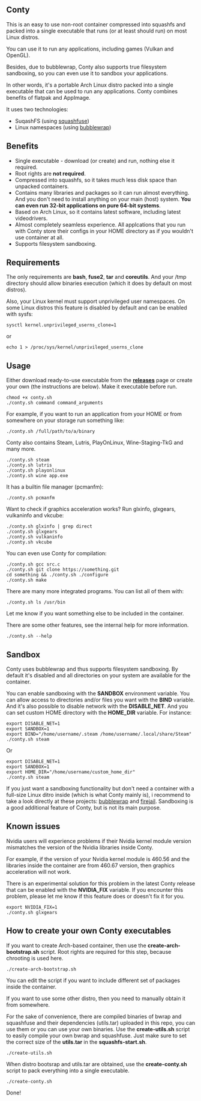 ## Conty

This is an easy to use non-root container compressed into squashfs and packed 
into a single executable that runs (or at least should run) on most Linux distros.

You can use it to run any applications, including games (Vulkan and OpenGL).

Besides, due to bubblewrap, Conty also supports true filesystem sandboxing, so you can even use it to sandbox
your applications.

In other words, it's a portable Arch Linux distro packed into a single executable that can be used to run any applications. Conty combines benefits of
flatpak and AppImage.

It uses two technologies:
* SuqashFS (using [squashfuse](https://github.com/vasi/squashfuse))
* Linux namespaces (using [bubblewrap](https://github.com/containers/bubblewrap))

## Benefits

* Single executable - download (or create) and run, nothing else it required.
* Root rights are **not required**.
* Compressed into squashfs, so it takes much less disk space than
unpacked containers.
* Contains many libraries and packages so it can run almost everything. And you don't
need to install anything on your main (host) system. **You can even run 32-bit applications
on pure 64-bit systems**.
* Based on Arch Linux, so it contains latest software, including latest
videodrivers.
* Almost completely seamless experience. All applcations that you run
with Conty store their configs in your HOME directory as if you wouldn't
use container at all.
* Supports filesystem sandboxing.

## Requirements

The only requirements are **bash**, **fuse2**, **tar** and **coreutils**. And your /tmp directory
should allow binaries execution (which it does by default on most distros).

Also, your Linux kernel must support unprivileged user namespaces. On some 
Linux distros this feature is disabled by default and can be enabled with sysfs:

```
sysctl kernel.unprivileged_userns_clone=1
```
or
```
echo 1 > /proc/sys/kernel/unprivileged_userns_clone
```

## Usage

Either download ready-to-use executable from the [**releases**](https://github.com/Kron4ek/Conty/releases) page or create your
own (the instructions are below). Make it executable before run.

```
chmod +x conty.sh
./conty.sh command command_arguments
```

For example, if you want to run an application from your HOME or from somewhere on your storage run something like:

```
./conty.sh /full/path/to/a/binary
```

Conty also contains Steam, Lutris, PlayOnLinux, Wine-Staging-TkG and many more.

```
./conty.sh steam
./conty.sh lutris
./conty.sh playonlinux
./conty.sh wine app.exe
```

It has a builtin file manager (pcmanfm):

```
./conty.sh pcmanfm
```

Want to check if graphics acceleration works? Run glxinfo, glxgears, vulkaninfo and vkcube:

```
./conty.sh glxinfo | grep direct
./conty.sh glxgears
./conty.sh vulkaninfo
./conty.sh vkcube
```

You can even use Conty for compilation:

```
./conty.sh gcc src.c
./conty.sh git clone https://something.git
cd something && ./conty.sh ./configure
./conty.sh make
```

There are many more integrated programs. You can list all of them with:

```
./conty.sh ls /usr/bin
```

Let me know if you want something else to be included in the container.

There are some other features, see the internal help for more information.

```
./conty.sh --help
```

## Sandbox


Conty uses bubblewrap and thus supports filesystem sandboxing. By default
it's disabled and all directories on your system are available for the container. 

You can enable sandboxing with the **SANDBOX** environment variable. You can allow 
access to directories and/or files you want with the **BIND** variable. And it's 
also possible to disable network with the **DISABLE_NET**. And you can set custom HOME directory
with the **HOME_DIR** variable. For instance:

```
export DISABLE_NET=1
export SANDBOX=1
export BIND="/home/username/.steam /home/username/.local/share/Steam"
./conty.sh steam
```
Or
```
export DISABLE_NET=1
export SANDBOX=1
export HOME_DIR="/home/username/custom_home_dir"
./conty.sh steam
```

If you just want a sandboxing functionality but don't need a container with a full-size Linux ditro inside (which is what Conty mainly is), i recommend to take a look directly at these projects: [bubblewrap](https://github.com/containers/bubblewrap) and [firejail](https://github.com/netblue30/firejail). Sandboxing is a good additional feature of Conty, but is not its main purpose.

## Known issues

Nvidia users will experience problems if their Nvidia kernel module version mismatches the version of the Nvidia libraries inside Conty. 

For example, if the version of your Nvidia kernel module is 460.56 and the libraries inside the container are from 460.67 version, then graphics acceleration will not work. 

There is an experimental solution for this problem in the latest Conty release that can be enabled with the **NVIDIA_FIX** variable. If you encounter this problem, please let me know if this feature does or doesn't fix it for you.

```
export NVIDIA_FIX=1
./conty.sh glxgears
```

## How to create your own Conty executables

If you want to create Arch-based container, then use the **create-arch-bootstrap.sh** script. Root rights
are required for this step, because chrooting is used here.

```
./create-arch-bootstrap.sh
```

You can edit the script if you want to include different set of packages inside
the container.

If you want to use some other distro, then you need to manually obtain it from somewhere.

For the sake of convenience, there are compiled binaries of bwrap and squashfuse and their dependencies (utils.tar) uploaded in this repo, you can use them or you can use your own binaries. Use the **create-utils.sh** script to easily compile your own bwrap and squashfuse. Just make sure to set the correct size of the **utils.tar** in the **squashfs-start.sh**.

```
./create-utils.sh
```

When distro bootsrap and utils.tar are obtained, use the **create-conty.sh** script to pack
everything into a single executable.

```
./create-conty.sh
```

Done!
